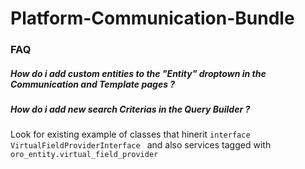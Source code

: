 # Platform-Communication-Bundle




### FAQ

##### How do i add custom entities to the "Entity" droptown in the Communication and Template pages ?


##### How do i add new search Criterias in the Query Builder ? 
Look for existing example of classes that hinerit `interface VirtualFieldProviderInterface
` and also services tagged with `oro_entity.virtual_field_provider`


